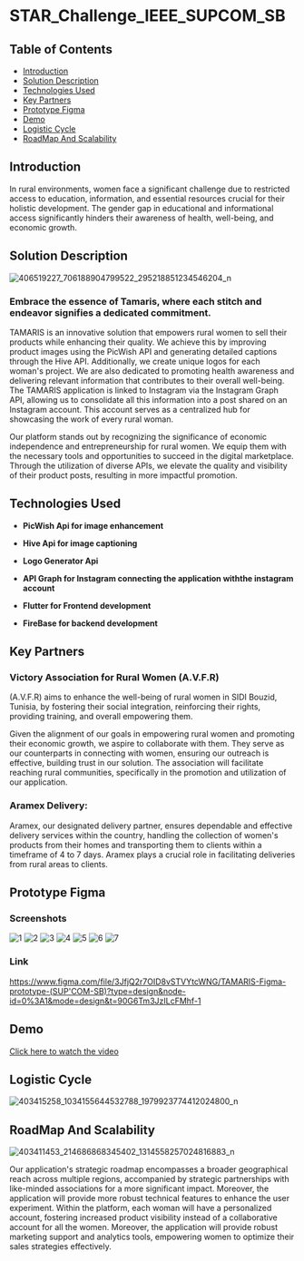 # STAR_Challenge_IEEE_SUPCOM_SB

## Table of Contents

- [Introduction](#introduction)
- [Solution Description](#solution-description)
- [Technologies Used](#technologies-used)
- [Key Partners](#key-partners)
- [Prototype Figma](#prototype-figma)
- [Demo](#demo)
- [Logistic Cycle](#logistic-cycle)
- [RoadMap And Scalability](#roadMap-and-scalability)


## Introduction
In rural environments, women face a significant challenge due to restricted access to education, information, and essential resources crucial for their holistic development. The gender gap in educational and informational access  significantly hinders their awareness of health, well-being, and economic growth.

## Solution Description
![406519227_706188904799522_295218851234546204_n](https://github.com/SkanderChayoukhi/MTS-project/assets/138572009/0a128bc8-5376-47c8-b874-df8e04f9d92e)


### Embrace the essence of Tamaris, where each stitch and endeavor signifies a dedicated commitment.

TAMARIS is an innovative solution that empowers rural women to sell their products while enhancing their quality. We achieve this by improving product images using the PicWish API and generating detailed captions through the Hive API. Additionally, we create unique logos for each woman's project. We are also dedicated to promoting health awareness and delivering relevant information that contributes to their overall well-being.
The TAMARIS application is linked to Instagram via the Instagram Graph API, allowing us to consolidate all this information into a post shared on an Instagram account. This account serves as a centralized hub for showcasing the work of every rural woman.

Our platform stands out by recognizing the significance of economic independence and entrepreneurship for rural women. We equip them with the necessary tools and opportunities to succeed in the digital marketplace. Through the utilization of diverse APIs, we elevate the quality and visibility of their product posts, resulting in more impactful promotion.

## Technologies Used

- **PicWish Api for image enhancement**

- **Hive Api for image captioning**

- **Logo Generator Api**

- **API Graph for Instagram connecting the application withthe instagram account**

- **Flutter for Frontend development**
  
- **FireBase for backend development**

## Key Partners
### Victory Association for Rural Women (A.V.F.R)
(A.V.F.R) aims to enhance the well-being of rural women in SIDI Bouzid, Tunisia, by fostering their social integration, reinforcing their rights, providing training, and overall empowering them.

Given the alignment of our goals in empowering rural women and promoting their economic growth, we aspire to collaborate with them. They serve as our counterparts in connecting with women, ensuring our outreach is effective, building trust in our solution. The association will facilitate reaching rural communities, specifically in the promotion and utilization of our application.

### Aramex Delivery:
Aramex, our designated delivery partner, ensures dependable and effective delivery services within the country, handling the collection of women's products from their homes and transporting them to clients within a timeframe of 4 to 7 days. 
Aramex plays a crucial role in facilitating deliveries from rural areas to clients.

## Prototype Figma

### Screenshots 
![1](https://github.com/SkanderChayoukhi/MTS-project/assets/138572009/c0f72e18-2c9e-4ec5-b775-475c07ab79ce)
![2](https://github.com/SkanderChayoukhi/MTS-project/assets/138572009/b47978a9-84eb-4316-95a7-4cf0eeb31af7)
![3](https://github.com/SkanderChayoukhi/MTS-project/assets/138572009/e918bbf4-f531-4927-b7a7-8f30154f96fa)
![4](https://github.com/SkanderChayoukhi/MTS-project/assets/138572009/c39862e5-92b2-404c-ba98-492e2b4f749c)
![5](https://github.com/SkanderChayoukhi/MTS-project/assets/138572009/4ec97574-b66b-4dfb-8909-289ff8ccb81a)
![6](https://github.com/SkanderChayoukhi/MTS-project/assets/138572009/70f30ede-23e4-4ff3-beb7-5cd4c5839cf8)
![7](https://github.com/SkanderChayoukhi/MTS-project/assets/138572009/7de327ca-38c6-4215-aac6-ecb364ad55c8)


### Link 
https://www.figma.com/file/3JfjQ2r7OID8vSTVYtcWNG/TAMARIS-Figma-prototype-(SUP'COM-SB)?type=design&node-id=0%3A1&mode=design&t=90G6Tm3JzILcFMhf-1

## Demo 

[Click here to watch the video](https://youtu.be/OPZKvGgWgDc)

## Logistic Cycle
![403415258_1034155644532788_1979923774412024800_n](https://github.com/SkanderChayoukhi/MTS-project/assets/138572009/868146ce-b0b7-425b-a4a0-7dd6ccc515a3)

## RoadMap And Scalability
![403411453_214686868345402_1314558257024816883_n](https://github.com/SkanderChayoukhi/MTS-project/assets/138572009/5513399b-25df-4230-a910-967f490753f6)

Our application's strategic roadmap encompasses a broader geographical reach across multiple regions, accompanied by strategic partnerships with like-minded associations for a more significant impact. Moreover, the application will provide more robust technical features to enhance the user experiment.
Within the platform, each woman will have a personalized account, fostering increased product visibility instead of a collaborative account for all the women.  Moreover, the application will provide robust marketing support and analytics tools, empowering women to optimize their sales strategies effectively.
